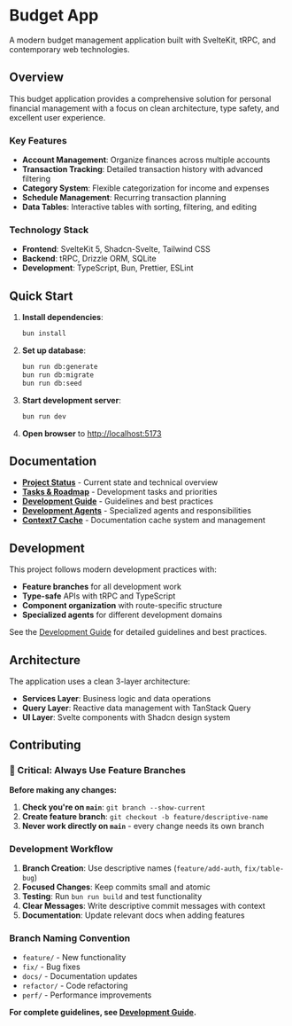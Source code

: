 # Budget App

A modern budget management application built with SvelteKit, tRPC, and contemporary web technologies.

## Overview

This budget application provides a comprehensive solution for personal financial management with a focus on clean architecture, type safety, and excellent user experience.

### Key Features

- **Account Management**: Organize finances across multiple accounts
- **Transaction Tracking**: Detailed transaction history with advanced filtering
- **Category System**: Flexible categorization for income and expenses
- **Schedule Management**: Recurring transaction planning
- **Data Tables**: Interactive tables with sorting, filtering, and editing

### Technology Stack

- **Frontend**: SvelteKit 5, Shadcn-Svelte, Tailwind CSS
- **Backend**: tRPC, Drizzle ORM, SQLite
- **Development**: TypeScript, Bun, Prettier, ESLint

## Quick Start

1. **Install dependencies**:

   ```bash
   bun install
   ```

2. **Set up database**:

   ```bash
   bun run db:generate
   bun run db:migrate
   bun run db:seed
   ```

3. **Start development server**:

   ```bash
   bun run dev
   ```

4. **Open browser** to <http://localhost:5173>

## Documentation

- **[Project Status](docs/project-status.md)** - Current state and technical overview
- **[Tasks & Roadmap](docs/tasks.md)** - Development tasks and priorities
- **[Development Guide](docs/development-guide.md)** - Guidelines and best practices
- **[Development Agents](docs/agents.md)** - Specialized agents and responsibilities
- **[Context7 Cache](docs/context7-cache.md)** - Documentation cache system and management

## Development

This project follows modern development practices with:

- **Feature branches** for all development work
- **Type-safe** APIs with tRPC and TypeScript
- **Component organization** with route-specific structure
- **Specialized agents** for different development domains

See the [Development Guide](docs/development-guide.md) for detailed guidelines and best practices.

## Architecture

The application uses a clean 3-layer architecture:

- **Services Layer**: Business logic and data operations
- **Query Layer**: Reactive data management with TanStack Query
- **UI Layer**: Svelte components with Shadcn design system

## Contributing

### 🚨 Critical: Always Use Feature Branches

**Before making any changes:**

1. **Check you're on `main`**: `git branch --show-current`
2. **Create feature branch**: `git checkout -b feature/descriptive-name`
3. **Never work directly on `main`** - every change needs its own branch

### Development Workflow

1. **Branch Creation**: Use descriptive names (`feature/add-auth`, `fix/table-bug`)
2. **Focused Changes**: Keep commits small and atomic
3. **Testing**: Run `bun run build` and test functionality
4. **Clear Messages**: Write descriptive commit messages with context
5. **Documentation**: Update relevant docs when adding features

### Branch Naming Convention

- `feature/` - New functionality
- `fix/` - Bug fixes
- `docs/` - Documentation updates
- `refactor/` - Code refactoring
- `perf/` - Performance improvements

**For complete guidelines, see [Development Guide](docs/development-guide.md).**
